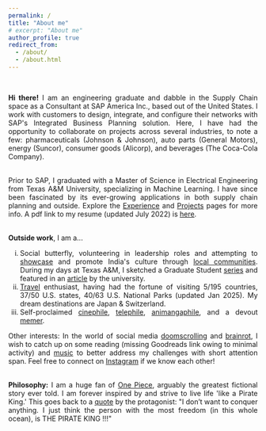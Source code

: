 ```yaml
---
permalink: /
title: "About me"
# excerpt: "About me"
author_profile: true
redirect_from: 
  - /about/
  - /about.html
---
```


<br>
<div style="text-align: justify">

<b>Hi there!</b> I am an engineering graduate and dabble in the Supply Chain space as a Consultant at SAP America Inc., based out of the United States. I work with customers to design, integrate, and configure their networks with SAP's Integrated Business Planning solution. Here, I have had the opportunity to collaborate on projects across several industries, to note a few: pharmaceuticals (Johnson & Johnson), auto parts (General Motors), energy (Suncor), consumer goods (Alicorp), and beverages (The Coca-Cola Company). <br><br>
<!-- Suncor (integration), Alicorp (demand), J&J (inventory), GM (time-series based supply planning), and The Coca-Cola Company (order-based supply planning) -->

Prior to SAP, I graduated with a Master of Science in Electrical Engineering from Texas A&M University, specializing in Machine Learning. I have since been fascinated by its ever-growing applications in both supply chain planning and outside. Explore the <a href="http://prabhasak.github.io/experience">Experience</a> and <a href="http://prabhasak.github.io/projects">Projects</a> pages for more info. A pdf link to my resume (updated July 2022) is <a href="https://prabhasak.github.io/files/Resume_Prabhasa_Kalkur.pdf">here</a>. <br><br>

<b>Outside work</b>, I am a...

<ol type="i">

  <li>Social butterfly, volunteering in leadership roles and attempting to <a href="https://youtu.be/lRkZ7uVHyQA?si=UKyk_0JgWwkEjj5y">showcase</a> and promote India's culture through <a href="https://www.nkkphila.org/comi">local communities</a>. During my days at Texas A&M, I sketched a Graduate Student <a href="https://www.instagram.com/explore/tags/talesattamu/">series</a> and featured in an <a href="https://engineering.tamu.edu/news/2019/05/balancing-engineering-and-creativity.html">article</a> by the university.</li>

  <li><a href="https://goo.gl/maps/FruobYpsu3Gxoshk8">Travel</a> enthusiast, having had the fortune of visiting 5/195 countries, 37/50 U.S. states, 40/63 U.S. National Parks (updated Jan 2025). My dream destinations are Japan & Switzerland.</li>

  <li>Self-proclaimed <a href="https://letterboxd.com/prabhasa/">cinephile</a>, <a href="https://app.tvtime.com/user/57933524?referrer_id=57933524">telephile</a>, <a href="https://myanimelist.net/profile/prabhasa">animangaphile</a>, and a devout <a href="https://www.facebook.com/Scratchpad.IGSA/photos/a.534487949954447/2212542242149001/">memer</a>.</li>

</ol>

Other interests: In the world of social media <a href="https://www.webmd.com/balance/what-is-doomscrolling">doomscrolling</a> and <a href="https://corp.oup.com/news/brain-rot-named-oxford-word-of-the-year-2024/">brainrot</a>, I wish to catch up on some reading (missing Goodreads link owing to minimal activity) and <a href="https://open.spotify.com/user/315huxqcj3bimm6b7xmhgz5ubunq?si=3fdf90eb18b74400">music</a> to better address my challenges with short attention span. Feel free to connect on <a href="https://www.instagram.com/insta.pk/">Instagram</a> if we know each other! <br><br>

<b>Philosophy:</b> I am a huge fan of <a href="https://en.wikipedia.org/wiki/One_Piece">One Piece</a>, arguably the greatest fictional story ever told. I am forever inspired by and strive to live life 'like a Pirate King.' This goes back to a <a href="https://youtu.be/UyhrIZsclb0?si=KeizIpwRCiUN_LOF&t=54">quote</a> by the protagonist: "I don’t want to conquer anything. I just think the person with the most freedom (in this whole ocean), is THE PIRATE KING !!!" <br><br>

</div>

<!-- Tech Skills: Supply Chain Planning, Data Science, Optimization, Data Structures and Algorithms, Machine Learning, Deep Learning, Reinforcement Learning. -->
<!-- Other Skills: Perhaps one day I will gather enough willpower to expand this page with more insights into my pursuits (my procrastinator side: <a href="https://knowyourmeme.com/memes/we-dont-do-that-here">"We don't do that here"</a>).  -->
<!-- devout <a href="https://www.facebook.com/Scratchpad.IGSA/photos/a.534487949954447/2212542242149001/">memer</a> -->
<!-- even more so with the advent of the GenAI hype (<a href="https://www.youtube.com/playlist?list=PLujxSBD-JXgnqDD1n-V30pKtp6Q886x7e">"What a time to be alive!"</a>) -->
<!-- , primarily for demand, inventory, and supply planning -->